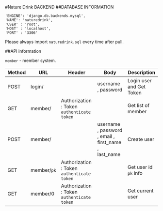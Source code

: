 #Nature Drink BACKEND
##DATABASE INFORMATION   

  ```
  'ENGINE': 'django.db.backends.mysql',
  'NAME': 'naturedrink',
  'USER' : 'root',
  'HOST' : 'localhost',
  'PORT' : '3306'
  ```

  Please always import `naturedrink.sql` every time after pull.

##API information

  `member` - member system.   

  Method | URL | Header | Body | Description
  --- | --- | --- | --- | ---
  POST | login/ |  | username , password | Login user and Get Token
  GET | member/ | Authorization : Token `authenticate token` |  | Get list of member
  POST | member/ |  | username , password , email , first_name , last_name | Create user
  GET | member/`pk` | Authorization : Token `authenticate token` |  | Get user id `pk` info
  GET | member/0 | Authorization : Token `authenticate token` |  | Get current user
